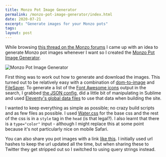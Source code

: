 ```yaml
---
title: Monzo Pot Image Generator
permalink: /monzo-pot-image-generator/index.html
date: 2020-07-21
excerpt: "Generate images for your Monzo pots"
tags:
layout: post
---
```


While browsing [this thread on the Monzo forums](https://community.monzo.com/t/custom-pot-images-to-use/62748/325) I came up with an idea to generate Monzo pot images whenever I want so I created the [Monzo Pot Image Generator](https://potimages.rknight.me/).

![Monzo Pot Image Generator](https://rknightuk.s3.us-east-1.amazonaws.com/site/preview-image.png)

First thing was to work out how to generate and download the images. This turned out to be relatively easy with a combination of [dom-to-image](https://github.com/tsayen/dom-to-image) and [FileSaver](https://github.com/eligrey/FileSaver.js). To generate a list of the [Font Awesome icons](https://fontawesome.com/) output in the search, I grabbed [the JSON config](https://github.com/FortAwesome/Font-Awesome/blob/master/metadata/icons.json), did a little bit of manipulating in Sublime and used [Eleventy's global data files](https://www.11ty.dev/) to use that data when building the site.

I wanted to keep everything as simple as possible; no crazy build scripts and as few files as possible. I used [Water.css](https://watercss.kognise.dev/) for the base css and the rest of the css is in a `style` tag in the `head` (is that legal?). I also learnt that there is a `type="color"` input - although I might replace this at some point because it's not particularly nice on mobile Safari.

You can also share you pot images with a link [like this](https://potimages.rknight.me/?i=chess-queen&ip=fas&c=333333&bg=b7edd0). I initially used url hashes to keep the url updated all the time, but when sharing these to Twitter they get stripped out so I switched to using query strings instead.